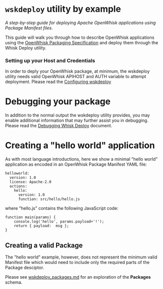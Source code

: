 # ```wskdeploy``` utility by example
_A step-by-step guide for deploying Apache OpenWhisk applications using Package Manifest files._

This guide will walk you through how to describe OpenWhisk applications using the [OpenWhisk Packaging Specification](https://github.com/apache/incubator-openwhisk-wskdeploy/tree/master/specification#openwhisk-packaging-specification) and deploy them through the Whisk Deploy utility.

### Setting up your Host and Credentials
In order to deply your OpenWhisk package, at minimum, the wskdeploy utility needs valid OpenWhisk APIHOST and AUTH variable to attempt deployment. Please read the [Configuring wskdeploy](wskdeploy_configuring.md#configuring_wskdeploy)

# Debugging your package
In addition to the normal output the wskdeploy utility provides, you may enable additional information that may further assist you in debugging. Please read the [Debugging Whisk Deploy](wskdeploy_debugging.md) document.

# Creating a "hello world" application

As with most language introductions, here we show a minimal "hello world" application as encoded in an OpenWhisk Package Manifest YAML file:

```
helloworld:
  version: 1.0
  license: Apache-2.0
  actions:
    hello:
      version: 1.0
      function: src/hello/hello.js
```

where "hello.js" contains the following JavaScript code:
```
function main(params) {
    console.log('hello', params.payload+'!');
    return { payload:  msg };
}
```

## Creating a valid Package

The "hello world" example, however, does not represent the minimum valid Manifest file which would need to include only the required parts of the Package desciptor.

Please see [wskdeploy_packages.md](wskdeploy_packages.md) for an exploration of the **Packages** schema.

